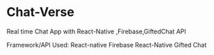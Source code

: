 # Chat-Verse
Real time Chat App with React-Native ,Firebase,GiftedChat API

Framework/API Used:
React-native
Firebase
React-Native Gifted Chat



